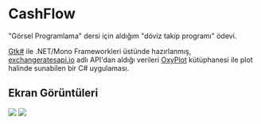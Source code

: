 # CashFlow
"Görsel Programlama" dersi için aldığım "döviz takip programı" ödevi.

[Gtk#](https://www.mono-project.com/docs/gui/gtksharp/) ile .NET/Mono Frameworkleri üstünde hazırlanmış, [exchangeratesapi.io](https://exchangeratesapi.io) adlı API'dan aldığı verileri [OxyPlot](http://www.oxyplot.org/) kütüphanesi ile plot halinde sunabilen bir C# uygulaması.

## Ekran Görüntüleri
![](https://raw.githubusercontent.com/thesseyren/CashFlow/master/screen-shots/banner-shot.png)
![](https://raw.githubusercontent.com/thesseyren/CashFlow/master/screen-shots/shot1.png)